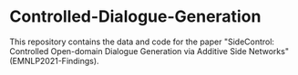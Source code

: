 # Controlled-Dialogue-Generation
This repository contains the data and code for the paper "SideControl: Controlled Open-domain Dialogue Generation via Additive Side Networks" (EMNLP2021-Findings).
